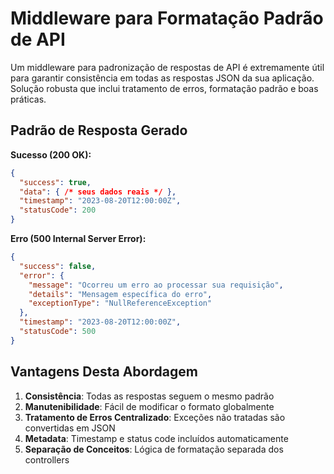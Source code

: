 # Middleware para Formatação Padrão de API

Um middleware para padronização de respostas de API é extremamente útil para garantir consistência em todas as respostas JSON da sua aplicação. 
Solução robusta que inclui tratamento de erros, formatação padrão e boas práticas.


## Padrão de Resposta Gerado

**Sucesso (200 OK):**
```json
{
  "success": true,
  "data": { /* seus dados reais */ },
  "timestamp": "2023-08-20T12:00:00Z",
  "statusCode": 200
}
```

**Erro (500 Internal Server Error):**
```json
{
  "success": false,
  "error": {
    "message": "Ocorreu um erro ao processar sua requisição",
    "details": "Mensagem específica do erro",
    "exceptionType": "NullReferenceException"
  },
  "timestamp": "2023-08-20T12:00:00Z",
  "statusCode": 500
}
```

## Vantagens Desta Abordagem

1. **Consistência**: Todas as respostas seguem o mesmo padrão
2. **Manutenibilidade**: Fácil de modificar o formato globalmente
3. **Tratamento de Erros Centralizado**: Exceções não tratadas são convertidas em JSON
4. **Metadata**: Timestamp e status code incluídos automaticamente
5. **Separação de Conceitos**: Lógica de formatação separada dos controllers

